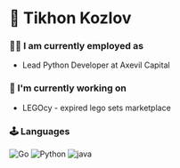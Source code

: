 # 👋 Tikhon Kozlov

### 👨‍💻 I am currently employed as 
  <ul>
    <li>Lead Python Developer at Axevil Capital</li>
  </ul>

### 🥷 I'm currently working on
  <ul>
    <li>LEGOcy - expired lego sets marketplace</li>
  </ul>

### 🕹 Languages

![Go](https://img.shields.io/badge/go-%2300ADD8.svg?style=for-the-badge&logo=go&logoColor=white)
![Python](https://img.shields.io/badge/python-3670A0?style=for-the-badge&logo=python&logoColor=ffdd54)
![java](https://img.shields.io/badge/java-%23ED8B00.svg?style=for-the-badge&logo=java&logoColor=white)



